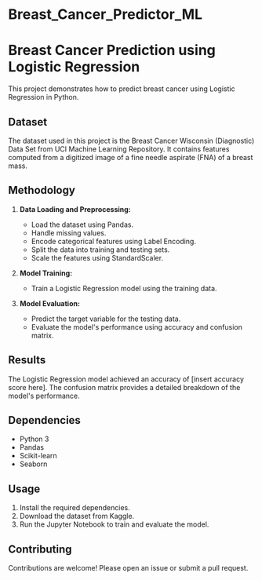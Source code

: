 # Breast_Cancer_Predictor_ML

# Breast Cancer Prediction using Logistic Regression

This project demonstrates how to predict breast cancer using Logistic Regression in Python.

## Dataset

The dataset used in this project is the Breast Cancer Wisconsin (Diagnostic) Data Set from UCI Machine Learning Repository. It contains features computed from a digitized image of a fine needle aspirate (FNA) of a breast mass.

## Methodology

1. **Data Loading and Preprocessing:**
   - Load the dataset using Pandas.
   - Handle missing values.
   - Encode categorical features using Label Encoding.
   - Split the data into training and testing sets.
   - Scale the features using StandardScaler.

2. **Model Training:**
   - Train a Logistic Regression model using the training data.

3. **Model Evaluation:**
   - Predict the target variable for the testing data.
   - Evaluate the model's performance using accuracy and confusion matrix.

## Results

The Logistic Regression model achieved an accuracy of [insert accuracy score here]. The confusion matrix provides a detailed breakdown of the model's performance.

## Dependencies

- Python 3
- Pandas
- Scikit-learn
- Seaborn

## Usage

1. Install the required dependencies.
2. Download the dataset from Kaggle.
3. Run the Jupyter Notebook to train and evaluate the model.

## Contributing

Contributions are welcome! Please open an issue or submit a pull request.
